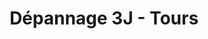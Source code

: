 ---
title: "Dépannage 3J - Tours"
url: /chambray-les-tours/depannage-3j-tours/
shop: Autowerkstatt
---